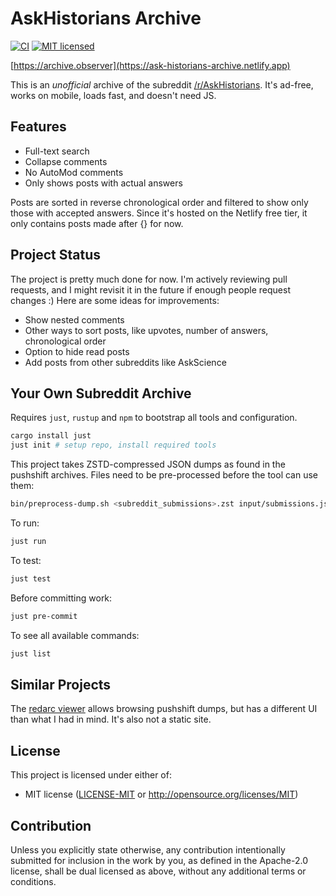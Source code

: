 # AskHistorians Archive
[![CI](https://github.com/raffomania/aharc/workflows/CI/badge.svg)](https://github.com/raffomania/aharc/actions?query=workflow%3ACI)
[![MIT licensed](https://img.shields.io/badge/license-MIT-blue.svg)](https://github.com/raffomania/aharc/blob/main/LICENSE-MIT)

[https://archive.observer](https://ask-historians-archive.netlify.app)

This is an *unofficial* archive of the subreddit [/r/AskHistorians](https://old.reddit.com/r/AskHistorians/). It's
ad-free, works on
mobile, loads fast, and doesn't need JS.

## Features

- Full-text search
- Collapse comments
- No AutoMod comments
- Only shows posts with actual answers

Posts are sorted in reverse chronological order and filtered to show only those with accepted answers. Since it's hosted
on the Netlify
free tier, it only contains posts made after {} for now.

## Project Status

The project is pretty much done for now. I'm actively reviewing pull requests, and I might revisit it in the future if
enough people request changes :) Here are
some ideas for improvements:

- Show nested comments
- Other ways to sort posts, like upvotes, number of answers, chronological order
- Option to hide read posts
- Add posts from other subreddits like AskScience

## Your Own Subreddit Archive

Requires `just`, `rustup` and `npm` to bootstrap all tools and configuration.

```bash
cargo install just
just init # setup repo, install required tools
```

This project takes ZSTD-compressed JSON dumps as found in the pushshift archives. Files need to be pre-processed before the tool can use them:

```bash
bin/preprocess-dump.sh <subreddit_submissions>.zst input/submissions.json
```

To run:
```bash
just run
```

To test:
```bash
just test
```

Before committing work:
```bash
just pre-commit
```

To see all available commands:
```bash
just list
```

## Similar Projects

The [redarc viewer](https://github.com/yakabuff/redarc) allows browsing pushshift dumps, but has a different UI than what I had in mind. It's also not a static site.

## License

This project is licensed under either of:
* MIT license ([LICENSE-MIT] or http://opensource.org/licenses/MIT)

## Contribution

Unless you explicitly state otherwise, any contribution intentionally submitted for inclusion in the work by you, as
defined in the Apache-2.0 license, shall be dual licensed as above, without any additional terms or conditions.


[LICENSE-MIT]: ./LICENSE-MIT

